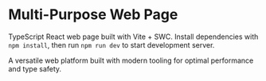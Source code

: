 # Multi-Purpose Web Page

TypeScript React web page built with Vite + SWC. Install dependencies with `npm install`, then run `npm run dev` to start development server.

A versatile web platform built with modern tooling for optimal performance and type safety.
